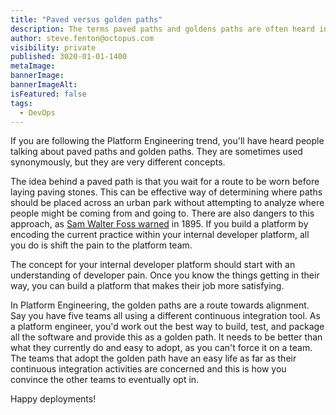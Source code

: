 ```yaml
---
title: "Paved versus golden paths"
description: The terms paved paths and goldens paths are often heard in Platform Engineering circles, but they are different concepts.
author: steve.fenton@octopus.com
visibility: private
published: 3020-01-01-1400
metaImage: 
bannerImage: 
bannerImageAlt: 
isFeatured: false
tags: 
  - DevOps
---
```


If you are following the Platform Engineering trend, you'll have heard people talking about paved paths and golden paths. They are sometimes used synonymously, but they are very different concepts.

The idea behind a paved path is that you wait for a route to be worn before laying paving stones. This can be effective way of determining where paths should be placed across an urban park without attempting to analyze where people might be coming from and going to. There are also dangers to this approach, as [Sam Walter Foss warned](https://poets.org/poem/calf-path) in 1895. If you build a platform by encoding the current practice within your internal developer platform, all you do is shift the pain to the platform team.

The concept for your internal developer platform should start with an understanding of developer pain. Once you know the things getting in their way, you can build a platform that makes their job more satisfying. 

In Platform Engineering, the golden paths are a route towards alignment. Say you have five teams all using a different continuous integration tool. As a platform engineer, you'd work out the best way to build, test, and package all the software and provide this as a golden path. It needs to be better than what they currently do and easy to adopt, as you can't force it on a team. The teams that adopt the golden path have an easy life as far as their continuous integration activities are concerned and this is how you convince the other teams to eventually opt in.


Happy deployments!
